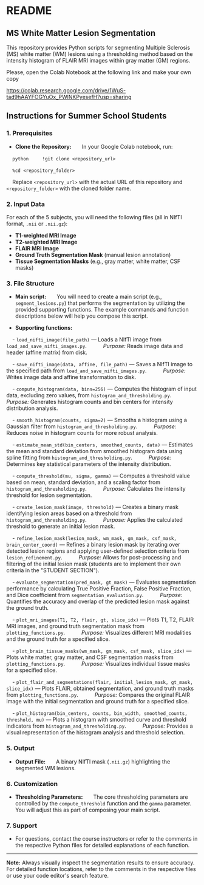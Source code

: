 # README

## MS White Matter Lesion Segmentation

This repository provides Python scripts for segmenting Multiple Sclerosis (MS) white matter (WM) lesions using a thresholding method based on the intensity histogram of FLAIR MRI images within gray matter (GM) regions.

Please, open the Colab Notebook at the following link and make your own copy

https://colab.research.google.com/drive/1WuS-tad9hAAYFOGYuOx_PWlNKPyesefH?usp=sharing

## Instructions for Summer School Students

### 1. Prerequisites

- **Clone the Repository:**  
    In your Google Colab notebook, run:  

    ```python
    !git clone <repository_url>```

    ```%cd <repository_folder>
    ```

    Replace `<repository_url>` with the actual URL of this repository and `<repository_folder>` with the cloned folder name.

### 2. Input Data

For each of the 5 subjects, you will need the following files (all in NIfTI format, `.nii` or `.nii.gz`):

- **T1-weighted MRI Image**
- **T2-weighted MRI Image**
- **FLAIR MRI Image**
- **Ground Truth Segmentation Mask** (manual lesion annotation)
- **Tissue Segmentation Masks** (e.g., gray matter, white matter, CSF masks)

### 3. File Structure

- **Main script:**  
    You will need to create a main script (e.g., `segment_lesions.py`) that performs the segmentation by utilizing the provided supporting functions. The example commands and function descriptions below will help you compose this script.

- **Supporting functions:**  

    - `load_nifti_image(file_path)` — Loads a NIfTI image from `load_and_save_nifti_images.py`.  
        *Purpose:* Reads image data and header (affine matrix) from disk.

    - `save_nifti_image(data, affine, file_path)` — Saves a NIfTI image to the specified path from `load_and_save_nifti_images.py`.  
        *Purpose:* Writes image data and affine transformation to disk.

    - `compute_histogram(data, bins=256)` — Computes the histogram of input data, excluding zero values, from `histogram_and_thresholding.py`.  
        *Purpose:* Generates histogram counts and bin centers for intensity distribution analysis.

    - `smooth_histogram(counts, sigma=2)` — Smooths a histogram using a Gaussian filter from `histogram_and_thresholding.py`.  
        *Purpose:* Reduces noise in histogram counts for more robust analysis.

    - `estimate_mean_std(bin_centers, smoothed_counts, data)` — Estimates the mean and standard deviation from smoothed histogram data using spline fitting from `histogram_and_thresholding.py`.  
        *Purpose:* Determines key statistical parameters of the intensity distribution.

    - `compute_threshold(mu, sigma, gamma)` — Computes a threshold value based on mean, standard deviation, and a scaling factor from `histogram_and_thresholding.py`.  
        *Purpose:* Calculates the intensity threshold for lesion segmentation.

    - `create_lesion_mask(image, threshold)` — Creates a binary mask identifying lesion areas based on a threshold from `histogram_and_thresholding.py`.  
        *Purpose:* Applies the calculated threshold to generate an initial lesion mask.

    - `refine_lesion_mask(lesion_mask, wm_mask, gm_mask, csf_mask, brain_center_coord)` — Refines a binary lesion mask by iterating over detected lesion regions and applying user-defined selection criteria from `lesion_refinement.py`.  
        *Purpose:* Allows for post-processing and filtering of the initial lesion mask (students are to implement their own criteria in the "STUDENT SECTION").

    - `evaluate_segmentation(pred_mask, gt_mask)` — Evaluates segmentation performance by calculating True Positive Fraction, False Positive Fraction, and Dice coefficient from `segmentation_evaluation.py`.  
        *Purpose:* Quantifies the accuracy and overlap of the predicted lesion mask against the ground truth.

    - `plot_mri_images(T1, T2, flair, gt, slice_idx)` — Plots T1, T2, FLAIR MRI images, and ground truth segmentation mask from `plotting_functions.py`.  
        *Purpose:* Visualizes different MRI modalities and the ground truth for a specified slice.

    - `plot_brain_tissue_masks(wm_mask, gm_mask, csf_mask, slice_idx)` — Plots white matter, gray matter, and CSF segmentation masks from `plotting_functions.py`.  
        *Purpose:* Visualizes individual tissue masks for a specified slice.

    - `plot_flair_and_segmentations(flair, initial_lesion_mask, gt_mask, slice_idx)` — Plots FLAIR, obtained segmentation, and ground truth masks from `plotting_functions.py`.  
        *Purpose:* Compares the original FLAIR image with the initial segmentation and ground truth for a specified slice.

    - `plot_histogram(bin_centers, counts, bin_width, smoothed_counts, threshold, mu)` — Plots a histogram with smoothed curve and threshold indicators from `histogram_and_thresholding.py`.  
        *Purpose:* Provides a visual representation of the histogram analysis and threshold selection.

### 5. Output

- **Output File:**  
    A binary NIfTI mask (`.nii.gz`) highlighting the segmented WM lesions.

### 6. Customization

- **Thresholding Parameters:**  
    The core thresholding parameters are controlled by the `compute_threshold` function and the `gamma` parameter. You will adjust this as part of composing your main script.

### 7. Support

- For questions, contact the course instructors or refer to the comments in the respective Python files for detailed explanations of each function.

---

**Note:** Always visually inspect the segmentation results to ensure accuracy.  
For detailed function locations, refer to the comments in the respective files or use your code editor's search feature.
